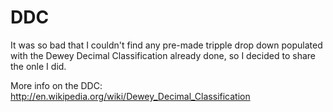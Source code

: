 DDC
===

It was so bad that I couldn't find any pre-made tripple drop down populated with the Dewey Decimal Classification already done, so I decided to share the onle I did.

More info on the DDC: http://en.wikipedia.org/wiki/Dewey_Decimal_Classification
